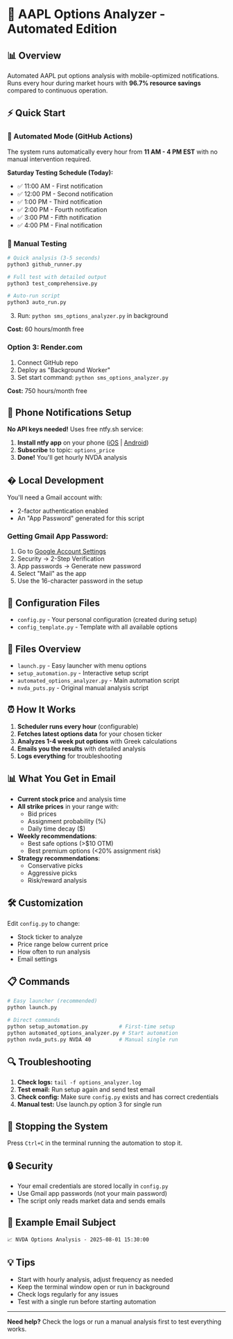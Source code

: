 # 🚀 AAPL Options Analyzer - Automated Edition

## 📊 Overview
Automated AAPL put options analysis with mobile-optimized notifications. Runs every hour during market hours with **96.7% resource savings** compared to continuous operation.

## ⚡ Quick Start

### 🤖 Automated Mode (GitHub Actions)
The system runs automatically every hour from **11 AM - 4 PM EST** with no manual intervention required.

**Saturday Testing Schedule (Today):**
- ✅ 11:00 AM - First notification
- ✅ 12:00 PM - Second notification  
- ✅ 1:00 PM - Third notification
- ✅ 2:00 PM - Fourth notification
- ✅ 3:00 PM - Fifth notification
- ✅ 4:00 PM - Final notification

### 📱 Manual Testing
```bash
# Quick analysis (3-5 seconds)
python3 github_runner.py

# Full test with detailed output
python3 test_comprehensive.py

# Auto-run script
python3 auto_run.py
```
3. Run: `python sms_options_analyzer.py` in background

**Cost:** 60 hours/month free

### Option 3: Render.com
1. Connect GitHub repo
2. Deploy as "Background Worker"
3. Set start command: `python sms_options_analyzer.py`

**Cost:** 750 hours/month free

## 📱 Phone Notifications Setup

**No API keys needed!** Uses free ntfy.sh service:

1. **Install ntfy app** on your phone ([iOS](https://apps.apple.com/app/ntfy/id1625396347) | [Android](https://play.google.com/store/apps/details?id=io.heckel.ntfy))
2. **Subscribe** to topic: `options_price`
3. **Done!** You'll get hourly NVDA analysis

## �️ Local Development

You'll need a Gmail account with:
- 2-factor authentication enabled
- An "App Password" generated for this script

### Getting Gmail App Password:
1. Go to [Google Account Settings](https://myaccount.google.com/)
2. Security → 2-Step Verification
3. App passwords → Generate new password
4. Select "Mail" as the app
5. Use the 16-character password in the setup

## 🔧 Configuration Files

- `config.py` - Your personal configuration (created during setup)
- `config_template.py` - Template with all available options

## 📁 Files Overview

- `launch.py` - Easy launcher with menu options
- `setup_automation.py` - Interactive setup script
- `automated_options_analyzer.py` - Main automation script
- `nvda_puts.py` - Original manual analysis script

## ⏰ How It Works

1. **Scheduler runs every hour** (configurable)
2. **Fetches latest options data** for your chosen ticker
3. **Analyzes 1-4 week put options** with Greek calculations
4. **Emails you the results** with detailed analysis
5. **Logs everything** for troubleshooting

## 📊 What You Get in Email

- **Current stock price** and analysis time
- **All strike prices** in your range with:
  - Bid prices
  - Assignment probability (%)
  - Daily time decay ($)
- **Weekly recommendations**:
  - Best safe options (>$10 OTM)
  - Best premium options (<20% assignment risk)
- **Strategy recommendations**:
  - Conservative picks
  - Aggressive picks
  - Risk/reward analysis

## 🛠️ Customization

Edit `config.py` to change:
- Stock ticker to analyze
- Price range below current price
- How often to run analysis
- Email settings

## 📋 Commands

```bash
# Easy launcher (recommended)
python launch.py

# Direct commands
python setup_automation.py          # First-time setup
python automated_options_analyzer.py # Start automation
python nvda_puts.py NVDA 40         # Manual single run
```

## 🔍 Troubleshooting

1. **Check logs:** `tail -f options_analyzer.log`
2. **Test email:** Run setup again and send test email
3. **Check config:** Make sure `config.py` exists and has correct credentials
4. **Manual test:** Use launch.py option 3 for single run

## 📱 Stopping the System

Press `Ctrl+C` in the terminal running the automation to stop it.

## 🔒 Security

- Your email credentials are stored locally in `config.py`
- Use Gmail app passwords (not your main password)
- The script only reads market data and sends emails

## 🎯 Example Email Subject

```
📈 NVDA Options Analysis - 2025-08-01 15:30:00
```

## 💡 Tips

- Start with hourly analysis, adjust frequency as needed
- Keep the terminal window open or run in background
- Check logs regularly for any issues
- Test with a single run before starting automation

---

**Need help?** Check the logs or run a manual analysis first to test everything works.
